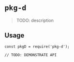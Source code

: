 # `pkg-d`

> TODO: description

## Usage

```
const pkgD = require('pkg-d');

// TODO: DEMONSTRATE API
```
